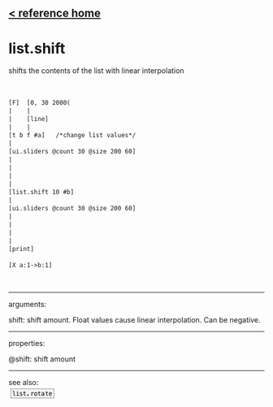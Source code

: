 [< reference home](ceammc_lib.html)
---

# list.shift


shifts the contents of the list with linear interpolation

```


[F]  [0, 30 2000(
|    |
|    [line]
|    |
[t b f #a]   /*change list values*/
|
[ui.sliders @count 30 @size 200 60]
|
|
|
|
[list.shift 10 #b]
|
[ui.sliders @count 30 @size 200 60]
|
|
|
|
[print]

[X a:1->b:1]

            
```

---
arguments:

shift: shift amount. Float values cause linear
            interpolation. Can be negative.<br>

---
properties:

@shift: shift amount<br>

---
see also:<br>
[![list.rotate](img/object_list.rotate.png)](list.rotate.html)
